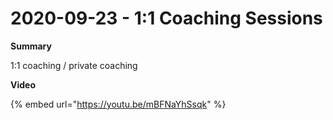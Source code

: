 # 2020-09-23 - 1:1 Coaching Sessions

**Summary**

1:1 coaching / private coaching

**Video**

{% embed url="https://youtu.be/mBFNaYhSsqk" %}



